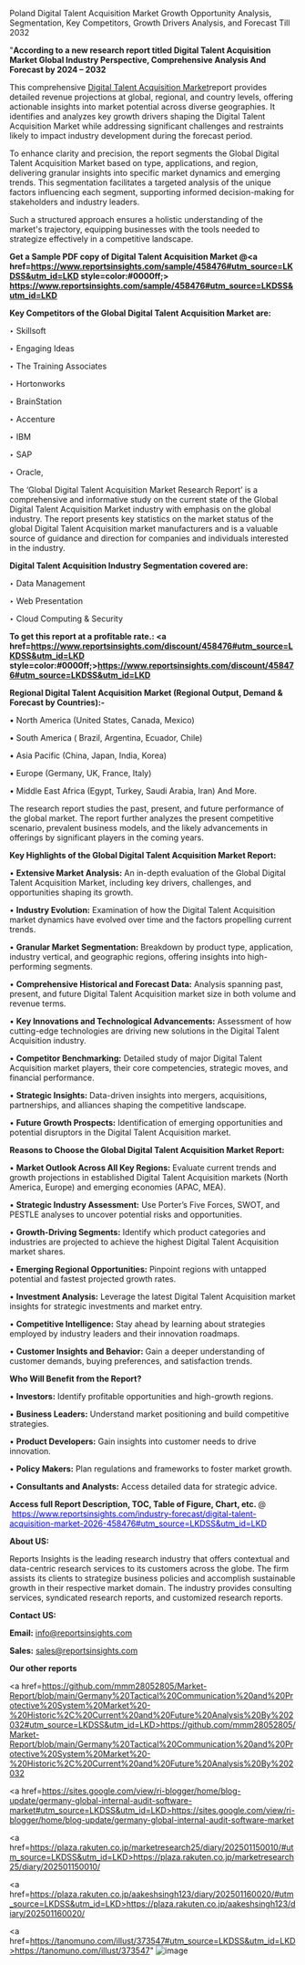 Poland Digital Talent Acquisition Market Growth Opportunity Analysis, Segmentation, Key Competitors, Growth Drivers Analysis, and Forecast Till 2032

"<strong>According to a new research report titled Digital Talent Acquisition Market Global Industry Perspective, Comprehensive Analysis And Forecast by 2024 – 2032</strong>

This comprehensive <a href=https://www.reportsinsights.com/sample/458476>Digital Talent Acquisition Market</a>report provides detailed revenue projections at global, regional, and country levels, offering actionable insights into market potential across diverse geographies. It identifies and analyzes key growth drivers shaping the Digital Talent Acquisition Market while addressing significant challenges and restraints likely to impact industry development during the forecast period.

To enhance clarity and precision, the report segments the Global Digital Talent Acquisition Market based on type, applications, and region, delivering granular insights into specific market dynamics and emerging trends. This segmentation facilitates a targeted analysis of the unique factors influencing each segment, supporting informed decision-making for stakeholders and industry leaders.

Such a structured approach ensures a holistic understanding of the market's trajectory, equipping businesses with the tools needed to strategize effectively in a competitive landscape.

<strong>Get a Sample PDF copy of Digital Talent Acquisition Market </strong><strong>@<a href=https://www.reportsinsights.com/sample/458476#utm_source=LKDSS&utm_id=LKD style=color:#0000ff;> https://www.reportsinsights.com/sample/458476#utm_source=LKDSS&utm_id=LKD</a></strong></font>

<strong>Key Competitors of the Global Digital Talent Acquisition Market are:</strong>

‣ Skillsoft

‣ Engaging Ideas

‣ The Training Associates

‣ Hortonworks

‣ BrainStation

‣ Accenture

‣ IBM

‣ SAP

‣ Oracle,

The ‘Global Digital Talent Acquisition Market Research Report’ is a comprehensive and informative study on the current state of the Global Digital Talent Acquisition Market industry with emphasis on the global industry. The report presents key statistics on the market status of the global Digital Talent Acquisition market manufacturers and is a valuable source of guidance and direction for companies and individuals interested in the industry.

<strong>Digital Talent Acquisition Industry Segmentation covered are:</strong>

‣ Data Management

‣ Web Presentation

‣ Cloud Computing & Security

<strong>To get this report at a profitable rate.: <a href=https://www.reportsinsights.com/discount/458476#utm_source=LKDSS&utm_id=LKD style=color:#0000ff;>https://www.reportsinsights.com/discount/458476#utm_source=LKDSS&utm_id=LKD</a></strong></font>

<strong>Regional Digital Talent Acquisition Market (Regional Output, Demand &amp; Forecast by Countries):-</strong>

• North America (United States, Canada, Mexico)

• South America ( Brazil, Argentina, Ecuador, Chile)

• Asia Pacific (China, Japan, India, Korea)

• Europe (Germany, UK, France, Italy)

• Middle East Africa (Egypt, Turkey, Saudi Arabia, Iran) And More.

The research report studies the past, present, and future performance of the global market. The report further analyzes the present competitive scenario, prevalent business models, and the likely advancements in offerings by significant players in the coming years.

<strong>Key Highlights of the Global Digital Talent Acquisition Market Report:</strong>

• <strong>Extensive Market Analysis:</strong> An in-depth evaluation of the Global Digital Talent Acquisition Market, including key drivers, challenges, and opportunities shaping its growth.

• <strong>Industry Evolution:</strong> Examination of how the Digital Talent Acquisition market dynamics have evolved over time and the factors propelling current trends.

• <strong>Granular Market Segmentation:</strong> Breakdown by product type, application, industry vertical, and geographic regions, offering insights into high-performing segments.

• <strong>Comprehensive Historical and Forecast Data:</strong> Analysis spanning past, present, and future Digital Talent Acquisition market size in both volume and revenue terms.

• <strong>Key Innovations and Technological Advancements:</strong> Assessment of how cutting-edge technologies are driving new solutions in the Digital Talent Acquisition industry.

• <strong>Competitor Benchmarking:</strong> Detailed study of major Digital Talent Acquisition market players, their core competencies, strategic moves, and financial performance.

• <strong>Strategic Insights:</strong> Data-driven insights into mergers, acquisitions, partnerships, and alliances shaping the competitive landscape.

• <strong>Future Growth Prospects:</strong> Identification of emerging opportunities and potential disruptors in the Digital Talent Acquisition market.

<strong>Reasons to Choose the Global Digital Talent Acquisition Market Report:</strong>

• <strong>Market Outlook Across All Key Regions:</strong> Evaluate current trends and growth projections in established Digital Talent Acquisition markets (North America, Europe) and emerging economies (APAC, MEA).

• <strong>Strategic Industry Assessment:</strong> Use Porter’s Five Forces, SWOT, and PESTLE analyses to uncover potential risks and opportunities.

• <strong>Growth-Driving Segments:</strong> Identify which product categories and industries are projected to achieve the highest Digital Talent Acquisition market shares.

• <strong>Emerging Regional Opportunities:</strong> Pinpoint regions with untapped potential and fastest projected growth rates.

• <strong>Investment Analysis:</strong> Leverage the latest Digital Talent Acquisition market insights for strategic investments and market entry.

• <strong>Competitive Intelligence:</strong> Stay ahead by learning about strategies employed by industry leaders and their innovation roadmaps.

• <strong>Customer Insights and Behavior:</strong> Gain a deeper understanding of customer demands, buying preferences, and satisfaction trends.

<strong>Who Will Benefit from the Report?</strong>

• <strong>Investors:</strong> Identify profitable opportunities and high-growth regions.

• <strong>Business Leaders:</strong> Understand market positioning and build competitive strategies.

• <strong>Product Developers:</strong> Gain insights into customer needs to drive innovation.

• <strong>Policy Makers:</strong> Plan regulations and frameworks to foster market growth.

• <strong>Consultants and Analysts:</strong> Access detailed data for strategic advice.
</ul>
<strong>Access full Report Description, TOC, Table of Figure, Chart, etc. </strong>@  <a href=https://www.reportsinsights.com/industry-forecast/digital-talent-acquisition-market-2026-458476#utm_source=LKDSS&utm_id=LKD style=color:#0000ff;>https://www.reportsinsights.com/industry-forecast/digital-talent-acquisition-market-2026-458476#utm_source=LKDSS&utm_id=LKD</a></font>

<strong><strong>About US</strong>:</strong>

Reports Insights is the leading research industry that offers contextual and data-centric research services to its customers across the globe. The firm assists its clients to strategize business policies and accomplish sustainable growth in their respective market domain. The industry provides consulting services, syndicated research reports, and customized research reports.

<strong>Contact US:</strong>

<p class=""""><b>Email:</b> <a href=mailto:info@reportsinsights.com>info@reportsinsights.com</a></p>
<p class=""""><b>Sales:</b> <a href=mailto:sales@reportsinsights.com>sales@reportsinsights.com</a></p>

<strong>Our other reports</strong>

<a href=https://github.com/mmm28052805/Market-Report/blob/main/Germany%20Tactical%20Communication%20and%20Protective%20System%20Market%20-%20Historic%2C%20Current%20and%20Future%20Analysis%20By%202032#utm_source=LKDSS&utm_id=LKD>https://github.com/mmm28052805/Market-Report/blob/main/Germany%20Tactical%20Communication%20and%20Protective%20System%20Market%20-%20Historic%2C%20Current%20and%20Future%20Analysis%20By%202032</a>

<a href=https://sites.google.com/view/ri-blogger/home/blog-update/germany-global-internal-audit-software-market#utm_source=LKDSS&utm_id=LKD>https://sites.google.com/view/ri-blogger/home/blog-update/germany-global-internal-audit-software-market</a>

<a href=https://plaza.rakuten.co.jp/marketresearch25/diary/202501150010/#utm_source=LKDSS&utm_id=LKD>https://plaza.rakuten.co.jp/marketresearch25/diary/202501150010/</a>

<a href=https://plaza.rakuten.co.jp/aakeshsingh123/diary/202501160020/#utm_source=LKDSS&utm_id=LKD>https://plaza.rakuten.co.jp/aakeshsingh123/diary/202501160020/</a>

<a href=https://tanomuno.com/illust/373547#utm_source=LKDSS&utm_id=LKD>https://tanomuno.com/illust/373547</a>"
![image](https://github.com/user-attachments/assets/33ffd14a-deae-4ed7-816d-f101f367ff18)
